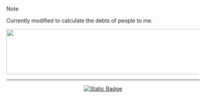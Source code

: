 <!-- Normalize this being the new README.md file post-fork -->

>[!NOTE]
>Currently modified to calculate the debts of people to me.

<!-- Alignment -->
<div align="center">
  <!-- Banner -->
  <img width="1197" height="119" alt="DBTCTOR" src="https://github.com/user-attachments/assets/851084e9-fae3-4aaa-909e-a10d7b004bc3" />
  
  <!-- Divider -->
  ---
  
  <!-- Fork Button -->
  <a href="https://github.com/Debtector/Debtector" target="_blank"><img alt="Static Badge" src="https://img.shields.io/badge/Fork-Debtector?style=for-the-badge&logo=GitHub&color=%23348543"></a>
</div>
